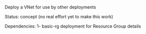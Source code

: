Deploy a VNet for use by other deployments

Status: concept (no real effort yet to make this work)

Dependencies:
1- basic-rg deployment for Resource Group details
